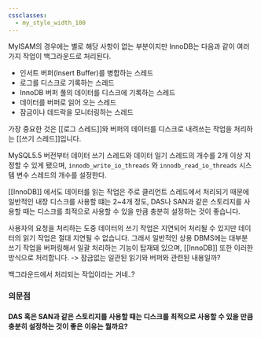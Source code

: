 ```yaml
---
cssclasses:
  - my_style_width_100
---
```

MyISAM의 경우에는 별로 해당 사항이 없는 부분이지만 InnoDB는 다음과 같이 여러 가지 작업이 백그라운드로 처리된다.
- 인서트 버퍼(Insert Buffer)를 병합하는 스레드
- 로그를 디스크로 기록하는 스레드
- InnoDB 버퍼 풀의 데이터를 디스크에 기록하는 스레드
- 데이터를 버퍼로 읽어 오는 스레드
- 잠금이나 데드락을 모니터링하는 스레드

가장 중요한 것은 [[로그 스레드]]와 버퍼의 데이터를 디스크로 내려쓰는 작업을 처리하는 [[쓰기 스레드]]입니다.

MySQL5.5 버전부터 데이터 쓰기 스레드와 데이터 일기 스레드의 개수를 2개 이상 지정할 수 있게 됐으며, `innodb_write_io_threads` 와 `innodb_read_io_threads` 시스템 변수 스레드의 개수를 설정한다. 

[[InnoDB]] 에서도 데이터를 읽는 작업은 주로 클리언트 스레드에서 처리되기 때문에 일반적인 내장 디스크를 사용할 떄는 2~4개 정도, DAS나 SAN과 같은 스토리지를 사용할 때는 디스크를 최적으로 사용할 수 있을 만큼 충분히 설정하는 것이 좋습니다.

사용자의 요청을 처리하는 도중 데이터의 쓰기 작업은 지연되어 처리될 수 있지만 데이터의 읽기 작업은 절대 지연될 수 없습니다. 
그래서 일반적인 상용 DBMS에는 대부분 쓰기 작업을 버퍼링해서 일괄 처리하는 기능이 탑재돼 있으며, [[InnoDB]] 또한 이러한 방식으로 처리합니다.
-> 잠금없는 일관된 읽기와 버퍼와 관련된 내용일까?

백그라운드에서 처리되는 작업이라는 거네..?




### 의문점

#### DAS 혹은 SAN과 같은 스토리지를 사용할 때는 디스크를 최적으로 사용할 수 있을 만큼 충분히 설정하는 것이 좋은 이유는 뭘까요?

